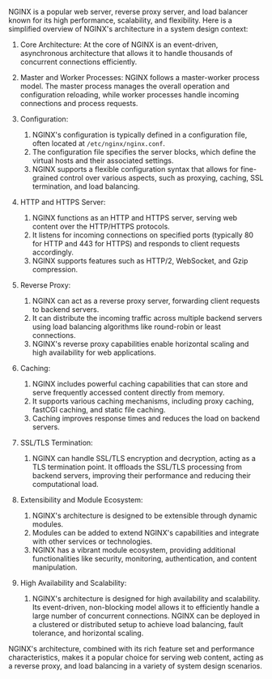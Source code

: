 
NGINX is a popular web server, reverse proxy server, and load balancer known for its high performance, scalability, and flexibility. Here is a simplified overview of NGINX's architecture in a system design context:

1. Core Architecture: At the core of NGINX is an event-driven, asynchronous architecture that allows it to handle thousands of concurrent connections efficiently.
    
2. Master and Worker Processes: NGINX follows a master-worker process model. The master process manages the overall operation and configuration reloading, while worker processes handle incoming connections and process requests. 
    
3. Configuration: 
	1. NGINX's configuration is typically defined in a configuration file, often located at `/etc/nginx/nginx.conf`. 
	2. The configuration file specifies the server blocks, which define the virtual hosts and their associated settings. 
	3. NGINX supports a flexible configuration syntax that allows for fine-grained control over various aspects, such as proxying, caching, SSL termination, and load balancing.
    
4. HTTP and HTTPS Server: 
	1. NGINX functions as an HTTP and HTTPS server, serving web content over the HTTP/HTTPS protocols. 
	2. It listens for incoming connections on specified ports (typically 80 for HTTP and 443 for HTTPS) and responds to client requests accordingly. 
	3. NGINX supports features such as HTTP/2, WebSocket, and Gzip compression.
    
5. Reverse Proxy: 
	1. NGINX can act as a reverse proxy server, forwarding client requests to backend servers. 
	2. It can distribute the incoming traffic across multiple backend servers using load balancing algorithms like round-robin or least connections. 
	3. NGINX's reverse proxy capabilities enable horizontal scaling and high availability for web applications.
    
6. Caching: 
	1. NGINX includes powerful caching capabilities that can store and serve frequently accessed content directly from memory. 
	2. It supports various caching mechanisms, including proxy caching, fastCGI caching, and static file caching. 
	3. Caching improves response times and reduces the load on backend servers.
    
7. SSL/TLS Termination: 
	1. NGINX can handle SSL/TLS encryption and decryption, acting as a TLS termination point. It offloads the SSL/TLS processing from backend servers, improving their performance and reducing their computational load.
    
8. Extensibility and Module Ecosystem: 
	1. NGINX's architecture is designed to be extensible through dynamic modules. 
	2. Modules can be added to extend NGINX's capabilities and integrate with other services or technologies. 
	3. NGINX has a vibrant module ecosystem, providing additional functionalities like security, monitoring, authentication, and content manipulation.
    
9. High Availability and Scalability: 
	1. NGINX's architecture is designed for high availability and scalability. Its event-driven, non-blocking model allows it to efficiently handle a large number of concurrent connections. NGINX can be deployed in a clustered or distributed setup to achieve load balancing, fault tolerance, and horizontal scaling.
    

NGINX's architecture, combined with its rich feature set and performance characteristics, makes it a popular choice for serving web content, acting as a reverse proxy, and load balancing in a variety of system design scenarios.